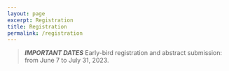 ```yaml
---
layout: page
excerpt: Registration
title: Registration
permalink: /registration
---
```


> _**IMPORTANT DATES**_
> Early-bird registration and abstract submission: from June 7 to July 31, 2023.

